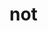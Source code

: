 # not

<!-- TODO-START
TODO: Fill short description here.

## Type signature

TODO: Fill type signature down below.

```
any ⇒ any
```

## Examples

TODO: List at least one example down below.

```javascript
not(); // ⇒ TODO
```

## Questions

TODO: List questions that may this function answers.
TODO-END -->
